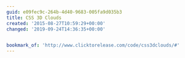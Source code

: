 ```yaml
---
guid: e09fec9c-264b-4d40-9683-005fa9d035b3
title: CSS 3D Clouds
created: '2015-08-27T10:59:29+00:00'
changed: '2019-09-24T14:36:35+00:00'


bookmark_of: 'http://www.clicktorelease.com/code/css3dclouds/#'
---
```




